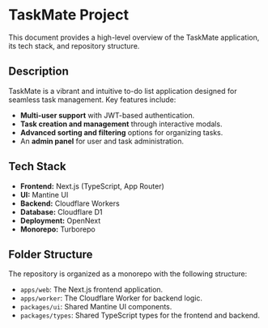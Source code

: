 # TaskMate Project

This document provides a high-level overview of the TaskMate application, its tech stack, and repository structure.

## Description

TaskMate is a vibrant and intuitive to-do list application designed for seamless task management. Key features include:

- **Multi-user support** with JWT-based authentication.
- **Task creation and management** through interactive modals.
- **Advanced sorting and filtering** options for organizing tasks.
- An **admin panel** for user and task administration.

## Tech Stack

- **Frontend:** Next.js (TypeScript, App Router)
- **UI:** Mantine UI
- **Backend:** Cloudflare Workers
- **Database:** Cloudflare D1
- **Deployment:** OpenNext
- **Monorepo:** Turborepo

## Folder Structure

The repository is organized as a monorepo with the following structure:

- `apps/web`: The Next.js frontend application.
- `apps/worker`: The Cloudflare Worker for backend logic.
- `packages/ui`: Shared Mantine UI components.
- `packages/types`: Shared TypeScript types for the frontend and backend.
